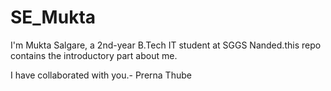 # SE_Mukta
I'm Mukta Salgare, a 2nd-year B.Tech IT student at SGGS Nanded.this repo contains the introductory part about me.

I have collaborated with you.- Prerna Thube 
